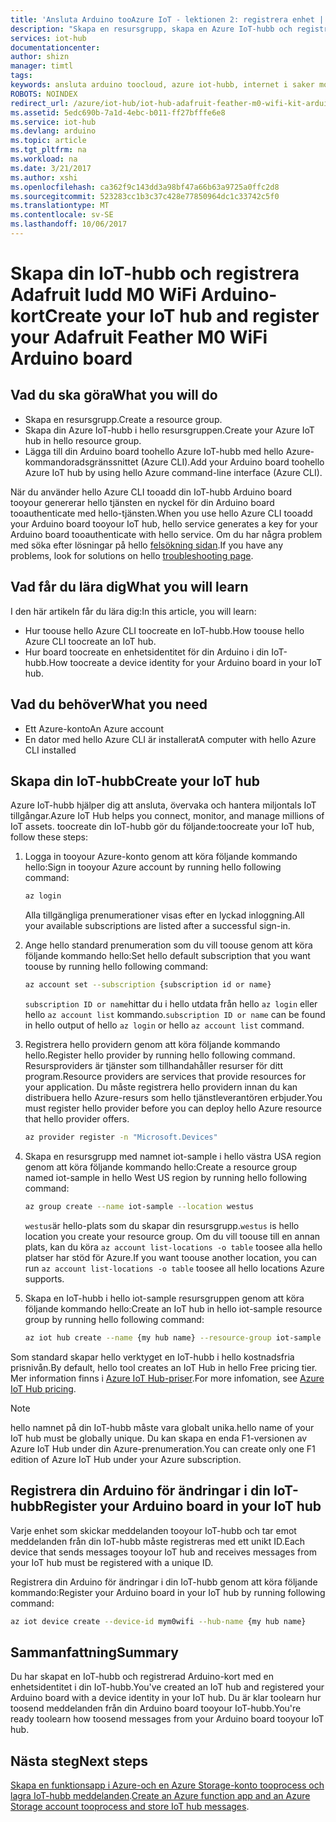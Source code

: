 ```yaml
---
title: 'Ansluta Arduino tooAzure IoT - lektionen 2: registrera enhet | Microsoft Docs'
description: "Skapa en resursgrupp, skapa en Azure IoT-hubb och registrera Adafruit ludd M0 WiFi i hello Azure IoT-hubb med hjälp av hello Azure CLI."
services: iot-hub
documentationcenter: 
author: shizn
manager: timtl
tags: 
keywords: ansluta arduino toocloud, azure iot-hubb, internet i saker moln, azure iot-hubb skapar enhet, arduino moln
ROBOTS: NOINDEX
redirect_url: /azure/iot-hub/iot-hub-adafruit-feather-m0-wifi-kit-arduino-get-started
ms.assetid: 5edc690b-7a1d-4ebc-b011-ff27bfffe6e8
ms.service: iot-hub
ms.devlang: arduino
ms.topic: article
ms.tgt_pltfrm: na
ms.workload: na
ms.date: 3/21/2017
ms.author: xshi
ms.openlocfilehash: ca362f9c143dd3a98bf47a66b63a9725a0ffc2d8
ms.sourcegitcommit: 523283cc1b3c37c428e77850964dc1c33742c5f0
ms.translationtype: MT
ms.contentlocale: sv-SE
ms.lasthandoff: 10/06/2017
---
```

# <a name="create-your-iot-hub-and-register-your-adafruit-feather-m0-wifi-arduino-board"></a><span data-ttu-id="37b4e-104">Skapa din IoT-hubb och registrera Adafruit ludd M0 WiFi Arduino-kort</span><span class="sxs-lookup"><span data-stu-id="37b4e-104">Create your IoT hub and register your Adafruit Feather M0 WiFi Arduino board</span></span>

## <a name="what-you-will-do"></a><span data-ttu-id="37b4e-105">Vad du ska göra</span><span class="sxs-lookup"><span data-stu-id="37b4e-105">What you will do</span></span>
* <span data-ttu-id="37b4e-106">Skapa en resursgrupp.</span><span class="sxs-lookup"><span data-stu-id="37b4e-106">Create a resource group.</span></span>
* <span data-ttu-id="37b4e-107">Skapa din Azure IoT-hubb i hello resursgruppen.</span><span class="sxs-lookup"><span data-stu-id="37b4e-107">Create your Azure IoT hub in hello resource group.</span></span>
* <span data-ttu-id="37b4e-108">Lägga till din Arduino board toohello Azure IoT-hubb med hello Azure-kommandoradsgränssnittet (Azure CLI).</span><span class="sxs-lookup"><span data-stu-id="37b4e-108">Add your Arduino board toohello Azure IoT hub by using hello Azure command-line interface (Azure CLI).</span></span>

<span data-ttu-id="37b4e-109">När du använder hello Azure CLI tooadd din IoT-hubb Arduino board tooyour genererar hello tjänsten en nyckel för din Arduino board tooauthenticate med hello-tjänsten.</span><span class="sxs-lookup"><span data-stu-id="37b4e-109">When you use hello Azure CLI tooadd your Arduino board tooyour IoT hub, hello service generates a key for your Arduino board tooauthenticate with hello service.</span></span> <span data-ttu-id="37b4e-110">Om du har några problem med söka efter lösningar på hello [felsökning sidan][troubleshoot].</span><span class="sxs-lookup"><span data-stu-id="37b4e-110">If you have any problems, look for solutions on hello [troubleshooting page][troubleshoot].</span></span>

## <a name="what-you-will-learn"></a><span data-ttu-id="37b4e-111">Vad får du lära dig</span><span class="sxs-lookup"><span data-stu-id="37b4e-111">What you will learn</span></span>
<span data-ttu-id="37b4e-112">I den här artikeln får du lära dig:</span><span class="sxs-lookup"><span data-stu-id="37b4e-112">In this article, you will learn:</span></span>
* <span data-ttu-id="37b4e-113">Hur toouse hello Azure CLI toocreate en IoT-hubb.</span><span class="sxs-lookup"><span data-stu-id="37b4e-113">How toouse hello Azure CLI toocreate an IoT hub.</span></span>
* <span data-ttu-id="37b4e-114">Hur board toocreate en enhetsidentitet för din Arduino i din IoT-hubb.</span><span class="sxs-lookup"><span data-stu-id="37b4e-114">How toocreate a device identity for your Arduino board in your IoT hub.</span></span>

## <a name="what-you-need"></a><span data-ttu-id="37b4e-115">Vad du behöver</span><span class="sxs-lookup"><span data-stu-id="37b4e-115">What you need</span></span>
* <span data-ttu-id="37b4e-116">Ett Azure-konto</span><span class="sxs-lookup"><span data-stu-id="37b4e-116">An Azure account</span></span>
* <span data-ttu-id="37b4e-117">En dator med hello Azure CLI är installerat</span><span class="sxs-lookup"><span data-stu-id="37b4e-117">A computer with hello Azure CLI installed</span></span>

## <a name="create-your-iot-hub"></a><span data-ttu-id="37b4e-118">Skapa din IoT-hubb</span><span class="sxs-lookup"><span data-stu-id="37b4e-118">Create your IoT hub</span></span>
<span data-ttu-id="37b4e-119">Azure IoT-hubb hjälper dig att ansluta, övervaka och hantera miljontals IoT tillgångar.</span><span class="sxs-lookup"><span data-stu-id="37b4e-119">Azure IoT Hub helps you connect, monitor, and manage millions of IoT assets.</span></span> <span data-ttu-id="37b4e-120">toocreate din IoT-hubb gör du följande:</span><span class="sxs-lookup"><span data-stu-id="37b4e-120">toocreate your IoT hub, follow these steps:</span></span>

1. <span data-ttu-id="37b4e-121">Logga in tooyour Azure-konto genom att köra följande kommando hello:</span><span class="sxs-lookup"><span data-stu-id="37b4e-121">Sign in tooyour Azure account by running hello following command:</span></span>

   ```bash
   az login
   ```

   <span data-ttu-id="37b4e-122">Alla tillgängliga prenumerationer visas efter en lyckad inloggning.</span><span class="sxs-lookup"><span data-stu-id="37b4e-122">All your available subscriptions are listed after a successful sign-in.</span></span>

2. <span data-ttu-id="37b4e-123">Ange hello standard prenumeration som du vill toouse genom att köra följande kommando hello:</span><span class="sxs-lookup"><span data-stu-id="37b4e-123">Set hello default subscription that you want toouse by running hello following command:</span></span>

   ```bash
   az account set --subscription {subscription id or name}
   ```

   <span data-ttu-id="37b4e-124">`subscription ID or name`hittar du i hello utdata från hello `az login` eller hello `az account list` kommando.</span><span class="sxs-lookup"><span data-stu-id="37b4e-124">`subscription ID or name` can be found in hello output of hello `az login` or hello `az account list` command.</span></span>

3. <span data-ttu-id="37b4e-125">Registrera hello providern genom att köra följande kommando hello.</span><span class="sxs-lookup"><span data-stu-id="37b4e-125">Register hello provider by running hello following command.</span></span> <span data-ttu-id="37b4e-126">Resursproviders är tjänster som tillhandahåller resurser för ditt program.</span><span class="sxs-lookup"><span data-stu-id="37b4e-126">Resource providers are services that provide resources for your application.</span></span> <span data-ttu-id="37b4e-127">Du måste registrera hello providern innan du kan distribuera hello Azure-resurs som hello tjänstleverantören erbjuder.</span><span class="sxs-lookup"><span data-stu-id="37b4e-127">You must register hello provider before you can deploy hello Azure resource that hello provider offers.</span></span>

   ```bash
   az provider register -n "Microsoft.Devices"
   ```
4. <span data-ttu-id="37b4e-128">Skapa en resursgrupp med namnet iot-sample i hello västra USA region genom att köra följande kommando hello:</span><span class="sxs-lookup"><span data-stu-id="37b4e-128">Create a resource group named iot-sample in hello West US region by running hello following command:</span></span>

   ```bash
   az group create --name iot-sample --location westus
   ```

   <span data-ttu-id="37b4e-129">`westus`är hello-plats som du skapar din resursgrupp.</span><span class="sxs-lookup"><span data-stu-id="37b4e-129">`westus` is hello location you create your resource group.</span></span> <span data-ttu-id="37b4e-130">Om du vill toouse till en annan plats, kan du köra `az account list-locations -o table` toosee alla hello platser har stöd för Azure.</span><span class="sxs-lookup"><span data-stu-id="37b4e-130">If you want toouse another location, you can run `az account list-locations -o table` toosee all hello locations Azure supports.</span></span>

5. <span data-ttu-id="37b4e-131">Skapa en IoT-hubb i hello iot-sample resursgruppen genom att köra följande kommando hello:</span><span class="sxs-lookup"><span data-stu-id="37b4e-131">Create an IoT hub in hello iot-sample resource group by running hello following command:</span></span>

   ```bash
   az iot hub create --name {my hub name} --resource-group iot-sample
   ```

<span data-ttu-id="37b4e-132">Som standard skapar hello verktyget en IoT-hubb i hello kostnadsfria prisnivån.</span><span class="sxs-lookup"><span data-stu-id="37b4e-132">By default, hello tool creates an IoT Hub in hello Free pricing tier.</span></span> <span data-ttu-id="37b4e-133">Mer information finns i [Azure IoT Hub-priser](https://azure.microsoft.com/pricing/details/iot-hub/).</span><span class="sxs-lookup"><span data-stu-id="37b4e-133">For more infomation, see [Azure IoT Hub pricing](https://azure.microsoft.com/pricing/details/iot-hub/).</span></span>

> [!NOTE]
> <span data-ttu-id="37b4e-134">hello namnet på din IoT-hubb måste vara globalt unika.</span><span class="sxs-lookup"><span data-stu-id="37b4e-134">hello name of your IoT hub must be globally unique.</span></span>
> <span data-ttu-id="37b4e-135">Du kan skapa en enda F1-versionen av Azure IoT Hub under din Azure-prenumeration.</span><span class="sxs-lookup"><span data-stu-id="37b4e-135">You can create only one F1 edition of Azure IoT Hub under your Azure subscription.</span></span>

## <a name="register-your-arduino-board-in-your-iot-hub"></a><span data-ttu-id="37b4e-136">Registrera din Arduino för ändringar i din IoT-hubb</span><span class="sxs-lookup"><span data-stu-id="37b4e-136">Register your Arduino board in your IoT hub</span></span>
<span data-ttu-id="37b4e-137">Varje enhet som skickar meddelanden tooyour IoT-hubb och tar emot meddelanden från din IoT-hubb måste registreras med ett unikt ID.</span><span class="sxs-lookup"><span data-stu-id="37b4e-137">Each device that sends messages tooyour IoT hub and receives messages from your IoT hub must be registered with a unique ID.</span></span>

<span data-ttu-id="37b4e-138">Registrera din Arduino för ändringar i din IoT-hubb genom att köra följande kommando:</span><span class="sxs-lookup"><span data-stu-id="37b4e-138">Register your Arduino board in your IoT hub by running following command:</span></span>

```bash
az iot device create --device-id mym0wifi --hub-name {my hub name}
```

## <a name="summary"></a><span data-ttu-id="37b4e-139">Sammanfattning</span><span class="sxs-lookup"><span data-stu-id="37b4e-139">Summary</span></span>
<span data-ttu-id="37b4e-140">Du har skapat en IoT-hubb och registrerad Arduino-kort med en enhetsidentitet i din IoT-hubb.</span><span class="sxs-lookup"><span data-stu-id="37b4e-140">You've created an IoT hub and registered your Arduino board with a device identity in your IoT hub.</span></span> <span data-ttu-id="37b4e-141">Du är klar toolearn hur toosend meddelanden från din Arduino board tooyour IoT-hubb.</span><span class="sxs-lookup"><span data-stu-id="37b4e-141">You're ready toolearn how toosend messages from your Arduino board tooyour IoT hub.</span></span>

## <a name="next-steps"></a><span data-ttu-id="37b4e-142">Nästa steg</span><span class="sxs-lookup"><span data-stu-id="37b4e-142">Next steps</span></span>
<span data-ttu-id="37b4e-143">[Skapa en funktionsapp i Azure-och en Azure Storage-konto tooprocess och lagra IoT-hubb meddelanden][process-and-store-iot-hub-messages].</span><span class="sxs-lookup"><span data-stu-id="37b4e-143">[Create an Azure function app and an Azure Storage account tooprocess and store IoT hub messages][process-and-store-iot-hub-messages].</span></span>


<!-- Images and links -->

[troubleshoot]: iot-hub-adafruit-feather-m0-wifi-kit-arduino-troubleshooting.md
[process-and-store-iot-hub-messages]: iot-hub-adafruit-feather-m0-wifi-kit-arduino-lesson3-deploy-resource-manager-template.md
